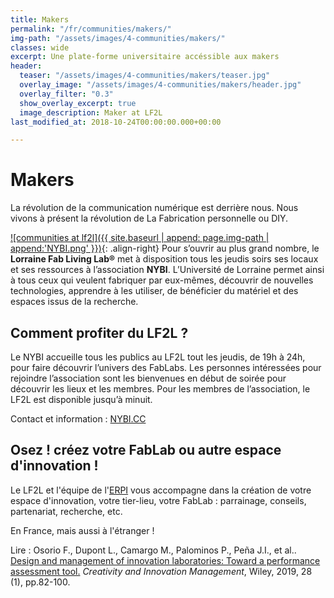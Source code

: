 ```yaml
---
title: Makers
permalink: "/fr/communities/makers/"
img-path: "/assets/images/4-communities/makers/"
classes: wide
excerpt: Une plate-forme universitaire accéssible aux makers
header:
  teaser: "/assets/images/4-communities/makers/teaser.jpg"
  overlay_image: "/assets/images/4-communities/makers/header.jpg"
  overlay_filter: "0.3"
  show_overlay_excerpt: true
  image_description: Maker at LF2L
last_modified_at: 2018-10-24T00:00:00.000+00:00

---
```

# Makers

La révolution de la communication numérique est derrière nous. Nous vivons à présent la révolution de La Fabrication personnelle ou DIY.

[!\[communities at lf2l\]({{ site.baseurl | append: page.img-path | append:'NYBI.png' }})](http://nybi.cc/){: .align-right}
Pour s’ouvrir au plus grand nombre, le **Lorraine Fab Living Lab®** met à disposition tous les jeudis soirs ses locaux et ses ressources à l’association **NYBI**. L’Université de Lorraine permet ainsi à tous ceux qui veulent fabriquer par eux-mêmes, découvrir de nouvelles technologies, apprendre à les utiliser, de bénéficier du matériel et des espaces issus de la recherche.

## Comment profiter du LF2L ?

Le NYBI accueille tous les publics au LF2L tout les jeudis, de 19h à 24h, pour faire découvrir l’univers des FabLabs. Les personnes intéressées pour rejoindre l’association sont les bienvenues en début de soirée pour découvrir les lieux et les membres. Pour les membres de l’association, le LF2L est disponible jusqu’à minuit.

Contact et information : [NYBI.CC](http://nybi.cc/)

## Osez ! créez votre FabLab ou autre espace d'innovation !

Le LF2L et l'équipe de l'[ERPI](https://erpi.univ-lorraine.fr/) vous accompagne dans la création de votre espace d'innovation, votre tier-lieu, votre FabLab : parrainage, conseils, partenariat, recherche, etc.

En France, mais aussi à l'étranger !

Lire : Osorio F., Dupont L., Camargo M., Palominos P., Peña J.I., et al.. [Design and management of innovation laboratories: Toward a performance assessment tool.](https://onlinelibrary.wiley.com/doi/full/10.1111/caim.12301) _Creativity and Innovation Management_, Wiley, 2019, 28 (1), pp.82-100.